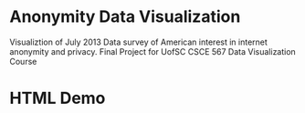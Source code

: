 # Anonymity Data Visualization
Visualiztion of July 2013 Data survey of American interest in internet anonymity and privacy. 
Final Project for UofSC CSCE 567 Data Visualization Course

# HTML Demo
